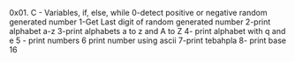 0x01. C - Variables, if, else, while
0-detect positive or negative random generated number
1-Get Last digit of  random generated number
2-print alphabet a-z
3-print alphabets a to z and A to Z
4- print alphabet with q  and e
5 - print numbers
6 print number using ascii
7-print tebahpla
8- print base 16
